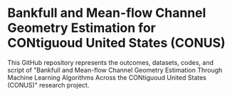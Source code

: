 # Bankfull and Mean-flow Channel Geometry Estimation for CONtiguoud United States (CONUS)

This GitHub repository represents the outcomes, datasets, codes, and script of "Bankfull and Mean-flow Channel Geometry Estimation Through Machine Learning  Algorithms Across the CONtiguoud United States (CONUS)" research project.


